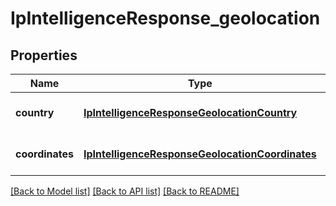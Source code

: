 # IpIntelligenceResponse_geolocation

## Properties
Name | Type | Description | Notes
------------ | ------------- | ------------- | -------------
**country** | [**IpIntelligenceResponseGeolocationCountry**](IpIntelligenceResponseGeolocationCountry.md) |  | [optional] [default to null]
**coordinates** | [**IpIntelligenceResponseGeolocationCoordinates**](IpIntelligenceResponseGeolocationCoordinates.md) |  | [optional] [default to null]

[[Back to Model list]](../README.md#documentation-for-models) [[Back to API list]](../README.md#documentation-for-api-endpoints) [[Back to README]](../README.md)


